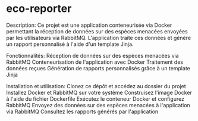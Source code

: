 # eco-reporter

Description:
Ce projet est une application conteneurisée via Docker permettant la réception de données sur des espèces menacées envoyées par les utilisateurs via RabbitMQ. L'application traite ces données et génère un rapport personnalisé à l'aide d'un template Jinja.

Fonctionnalités:
Réception de données sur des espèces menacées via RabbitMQ
Conteneurisation de l'application avec Docker
Traitement des données reçues
Génération de rapports personnalisés grâce à un template Jinja

Installation et utilisation:
Clonez ce dépôt et accédez au dossier du projet
Installez Docker et RabbitMQ sur votre système
Construisez l'image Docker à l'aide du fichier Dockerfile
Exécutez le conteneur Docker et configurez RabbitMQ
Envoyez des données sur des espèces menacées à l'application via RabbitMQ
Consultez les rapports générés par l'application
